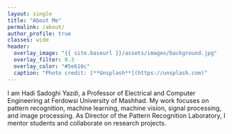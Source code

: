 ```yaml
---
layout: single
title: "About Me"
permalink: /about/
author_profile: true
classes: wide
header:
  overlay_image: "{{ site.baseurl }}/assets/images/background.jpg"
  overlay_filter: 0.3
  overlay_color: "#5e616c"
  caption: "Photo credit: [**Unsplash**](https://unsplash.com)"
---
```


I am Hadi Sadoghi Yazdi, a Professor of Electrical and Computer Engineering at Ferdowsi University of Mashhad. My work focuses on pattern recognition, machine learning, machine vision, signal processing, and image processing. As Director of the Pattern Recognition Laboratory, I mentor students and collaborate on research projects.

